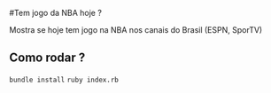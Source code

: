 #Tem jogo da NBA hoje ?

Mostra se hoje tem jogo na NBA nos canais do Brasil (ESPN, SporTV)

## Como rodar ?

`bundle install`
`ruby index.rb`